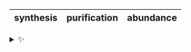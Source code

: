 | synthesis | purification | abundance |
| :-------: | :----------: | :-------: |

<details>
  <summary>✨</summary>
  These words are chosen at random each day. New words will appear here tomorrow morning.
</details>
